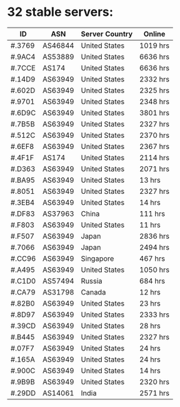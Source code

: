 # 32 stable servers:

| ID | ASN | Server Country | Online |
| ------ | ------ | ------ | ------ |
| #.3769 | AS46844 | United States | 1019 hrs |
| #.9AC4 | AS53889 | United States | 6636 hrs |
| #.7CCE | AS174 | United States | 6636 hrs |
| #.14D9 | AS63949 | United States | 2332 hrs |
| #.602D | AS63949 | United States | 2325 hrs |
| #.9701 | AS63949 | United States | 2348 hrs |
| #.6D9C | AS63949 | United States | 3801 hrs |
| #.7B5B | AS63949 | United States | 2327 hrs |
| #.512C | AS63949 | United States | 2370 hrs |
| #.6EF8 | AS63949 | United States | 2367 hrs |
| #.4F1F | AS174 | United States | 2114 hrs |
| #.D363 | AS63949 | United States | 2071 hrs |
| #.BA95 | AS63949 | United States | 13 hrs |
| #.8051 | AS63949 | United States | 2327 hrs |
| #.3EB4 | AS63949 | United States | 14 hrs |
| #.DF83 | AS37963 | China | 111 hrs |
| #.F803 | AS63949 | United States | 11 hrs |
| #.F507 | AS63949 | Japan | 2836 hrs |
| #.7066 | AS63949 | Japan | 2494 hrs |
| #.CC96 | AS63949 | Singapore | 467 hrs |
| #.A495 | AS63949 | United States | 1050 hrs |
| #.C1D0 | AS57494 | Russia | 684 hrs |
| #.CA79 | AS31798 | Canada | 12 hrs |
| #.82B0 | AS63949 | United States | 23 hrs |
| #.8D97 | AS63949 | United States | 2333 hrs |
| #.39CD | AS63949 | United States | 28 hrs |
| #.B445 | AS63949 | United States | 2327 hrs |
| #.07F7 | AS63949 | United States | 24 hrs |
| #.165A | AS63949 | United States | 24 hrs |
| #.900C | AS63949 | United States | 14 hrs |
| #.9B9B | AS63949 | United States | 2320 hrs |
| #.29DD | AS14061 | India | 2571 hrs |

